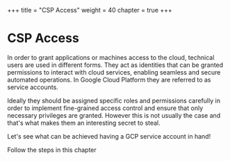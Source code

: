 +++
title = "CSP Access"
weight = 40
chapter = true
+++

# CSP Access

In order to grant applications or machines access to the cloud, technical users are used in different forms. They act as identities that can be granted permissions to interact with cloud services, enabling seamless and secure automated operations. In Google Cloud Platform they are referred to as service accounts.

Ideally they should be assigned specific roles and permissions carefully in order to implement fine-grained access control and ensure that only necessary privileges are granted. However this is not usually the case and that's what makes them an interesting secret to steal.

Let's see what can be achieved having a GCP service account in hand!

Follow the steps in this chapter
